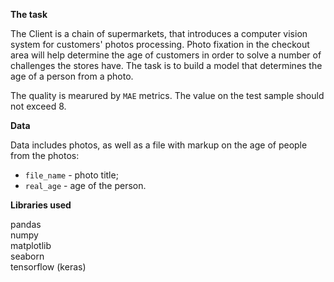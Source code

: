 **The task**

The Client is a chain of supermarkets, that introduces a computer vision system for customers' photos processing. 
Photo fixation in the checkout area will help determine the age of customers in order to solve a number of challenges the stores have. The task is to build a model that determines the age of a person from a photo.

The quality is mearured by `MAE` metrics. The value on the test sample should not exceed 8.

**Data**

Data includes photos, as well as a file with markup on the age of people from the photos:

 - `file_name` - photo title;
 - `real_age` - age of the person.
 
**Libraries used**

pandas <br/>
numpy <br/>
matplotlib <br/>
seaborn <br/>
tensorflow (keras)
